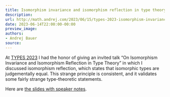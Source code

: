 ```yaml
---
title: Isomorphism invariance and isomorphism reflection in type theory (TYPES 2023)
description:
url: http://math.andrej.com/2023/06/15/types-2023-isomorphism-invariance-and-isomorphism-reflection/
date: 2023-06-14T22:00:00-00:00
preview_image:
authors:
- Andrej Bauer
source:
---
```


<p>At <a href="https://types2023.webs.upv.es">TYPES 2023</a> I had the honor of giving an invited talk &ldquo;On Isomorphism Invariance and Isomorphism Reflection in Type Theory&rdquo; in which I discussed isomorphism reflection, which states that isomorphic types are judgementally equal. This strange principle is consistent, and it validates some fairly strange type-theoretic statements.</p>

<p>Here are <a href="http://math.andrej.com/asset/data/TYPES2023-Isomoprhism-invariance-and-reflection.pdf">the slides with speaker notes</a>.</p>
